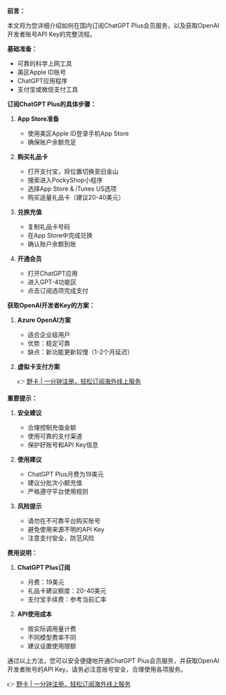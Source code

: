 **前言：**

本文将为您详细介绍如何在国内订阅ChatGPT Plus会员服务，以及获取OpenAI开发者账号API Key的完整流程。

**基础准备：**

- 可靠的科学上网工具
- 美区Apple ID账号
- ChatGPT应用程序
- 支付宝或微信支付工具

**订阅ChatGPT Plus的具体步骤：**

1. **App Store准备**
   - 使用美区Apple ID登录手机App Store
   - 确保账户余额充足

2. **购买礼品卡**
   - 打开支付宝，将位置切换至旧金山
   - 搜索进入PockyShop小程序
   - 选择App Store & iTunes US选项
   - 购买适量礼品卡（建议20-40美元）
   
3. **兑换充值**
   - 复制礼品卡号码
   - 在App Store中完成兑换
   - 确认账户余额到账

4. **开通会员**
   - 打开ChatGPT应用
   - 进入GPT-4功能区
   - 点击订阅选项完成支付

**获取OpenAI开发者Key的方案：**

1. **Azure OpenAI方案**
   - 适合企业级用户
   - 优势：稳定可靠
   - 缺点：新功能更新较慢（1-2个月延迟）

2. **虚拟卡支付方案**

   👉 [野卡 | 一分钟注册，轻松订阅海外线上服务](https://bit.ly/bewildcard)

**重要提示：**

1. **安全建议**
   - 合理控制充值金额
   - 使用可靠的支付渠道
   - 保护好账号和API Key信息

2. **使用建议**
   - ChatGPT Plus月费为19美元
   - 建议分批次小额充值
   - 严格遵守平台使用规则

3. **风险提示**
   - 请勿在不可靠平台购买账号
   - 避免使用来源不明的API Key
   - 注意支付安全，防范风险

**费用说明：**

1. **ChatGPT Plus订阅**
   - 月费：19美元
   - 礼品卡建议额度：20-40美元
   - 支付宝手续费：参考当前汇率

2. **API使用成本**
   - 按实际调用量计费
   - 不同模型费率不同
   - 建议设置使用限额

通过以上方法，您可以安全便捷地开通ChatGPT Plus会员服务，并获取OpenAI开发者账号的API Key。请务必注意账号安全，合理使用各项服务。

👉 [野卡 | 一分钟注册，轻松订阅海外线上服务](https://bit.ly/bewildcard)